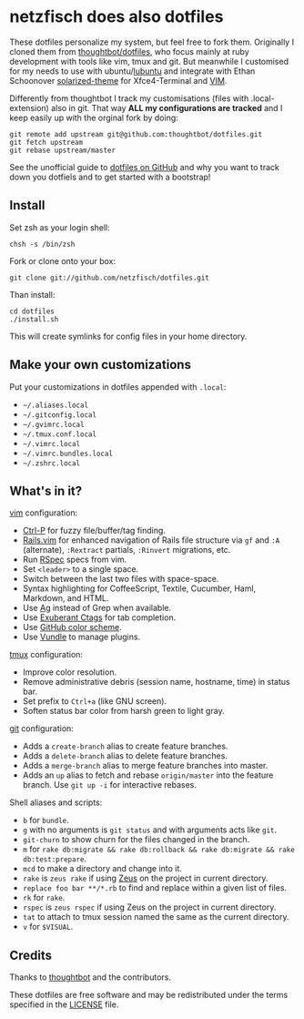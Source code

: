 netzfisch does also dotfiles
============================

These dotfiles personalize my system, but feel free to fork them. Originally I cloned them from [thoughtbot/dotfiles](https://github.com/thoughtbot/dotfiles), who focus mainly at ruby development with tools like vim, tmux and git. But meanwhile I customised for my needs to use with ubuntu/[lubuntu](http://lubuntu.net) and integrate with Ethan Schoonover [solarized-theme](https://github.com/altercation/solarized) for Xfce4-Terminal and [VIM](http://vim.org).

Differently from thoughtbot I track my customisations (files with .local-extension) also in git. That way **ALL my configurations are tracked** and I keep easily up with the orginal fork by doing:

    git remote add upstream git@github.com:thoughtbot/dotfiles.git
    git fetch upstream
    git rebase upstream/master

See the unofficial guide to [dotfiles on GitHub](http://dotfiles.github.io/) and why you want to track down you dotfiels and to get started with a bootstrap!

Install
-------

Set zsh as your login shell:

    chsh -s /bin/zsh

Fork or clone onto your box:

    git clone git://github.com/netzfisch/dotfiles.git

Than install:

    cd dotfiles
    ./install.sh

This will create symlinks for config files in your home directory.

Make your own customizations
----------------------------

Put your customizations in dotfiles appended with `.local`:

* `~/.aliases.local`
* `~/.gitconfig.local`
* `~/.gvimrc.local`
* `~/.tmux.conf.local`
* `~/.vimrc.local`
* `~/.vimrc.bundles.local`
* `~/.zshrc.local`

What's in it?
-------------

[vim](http://www.vim.org/) configuration:

* [Ctrl-P](https://github.com/kien/ctrlp.vim) for fuzzy file/buffer/tag finding.
* [Rails.vim](https://github.com/tpope/vim-rails) for enhanced navigation of
  Rails file structure via `gf` and `:A` (alternate), `:Rextract` partials,
  `:Rinvert` migrations, etc.
* Run [RSpec](https://www.relishapp.com/rspec) specs from vim.
* Set `<leader>` to a single space.
* Switch between the last two files with space-space.
* Syntax highlighting for CoffeeScript, Textile, Cucumber, Haml, Markdown, and
  HTML.
* Use [Ag](https://github.com/ggreer/the_silver_searcher) instead of Grep when
  available.
* Use [Exuberant Ctags](http://ctags.sourceforge.net/) for tab completion.
* Use [GitHub color scheme](https://github.com/croaky/vim-colors-github).
* Use [Vundle](https://github.com/gmarik/vundle) to manage plugins.

[tmux](http://robots.thoughtbot.com/a-tmux-crash-course)
configuration:

* Improve color resolution.
* Remove administrative debris (session name, hostname, time) in status bar.
* Set prefix to `Ctrl+a` (like GNU screen).
* Soften status bar color from harsh green to light gray.

[git](http://git-scm.com/) configuration:

* Adds a `create-branch` alias to create feature branches.
* Adds a `delete-branch` alias to delete feature branches.
* Adds a `merge-branch` alias to merge feature branches into master.
* Adds an `up` alias to fetch and rebase `origin/master` into the feature
  branch. Use `git up -i` for interactive rebases.

Shell aliases and scripts:

* `b` for `bundle`.
* `g` with no arguments is `git status` and with arguments acts like `git`.
* `git-churn` to show churn for the files changed in the branch.
* `m` for `rake db:migrate && rake db:rollback && rake db:migrate && rake db:test:prepare`.
* `mcd` to make a directory and change into it.
* `rake` is `zeus rake` if using [Zeus](https://github.com/burke/zeus) on the
  project in current directory.
* `replace foo bar **/*.rb` to find and replace within a given list of files.
* `rk` for `rake`.
* `rspec` is `zeus rspec` if using Zeus on the project in current directory.
* `tat` to attach to tmux session named the same as the current directory.
* `v` for `$VISUAL`.

Credits
-------

Thanks to [thoughtbot](http://thoughtbot.com/) and the contributors.

These dotfiles are free software and may be redistributed under the terms specified in the [LICENSE](LICENSE) file.
